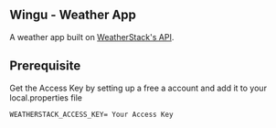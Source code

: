 ## Wingu - Weather App

A weather app built on [WeatherStack's API](https://weatherstack.com/).

## Prerequisite

Get the Access Key by setting up a free a account and add it to your local.properties file
```
WEATHERSTACK_ACCESS_KEY= Your Access Key
```
